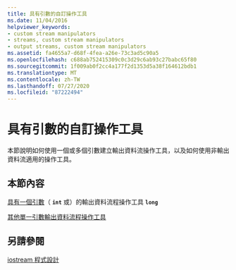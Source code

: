 ```yaml
---
title: 具有引數的自訂操作工具
ms.date: 11/04/2016
helpviewer_keywords:
- custom stream manipulators
- streams, custom stream manipulators
- output streams, custom stream manipulators
ms.assetid: fa4655a7-d68f-4fea-a26e-73c3ad5c90a5
ms.openlocfilehash: c688ab752415309c0c3d29c6ab93c27babc65f80
ms.sourcegitcommit: 1f009ab0f2cc4a177f2d1353d5a38f164612bdb1
ms.translationtype: MT
ms.contentlocale: zh-TW
ms.lasthandoff: 07/27/2020
ms.locfileid: "87222494"
---
```

# <a name="custom-manipulators-with-arguments"></a>具有引數的自訂操作工具

本節說明如何使用一個或多個引數建立輸出資料流操作工具，以及如何使用非輸出資料流適用的操作工具。

## <a name="in-this-section"></a>本節內容

[具有一個引數](../standard-library/output-stream-manipulators-with-one-argument-int-or-long.md)（ **`int`** 或）的輸出資料流程操作工具 **`long`**

[其他單一引數輸出資料流程操作工具](../standard-library/other-one-argument-output-stream-manipulators.md)

## <a name="see-also"></a>另請參閱

[iostream 程式設計](../standard-library/iostream-programming.md)

